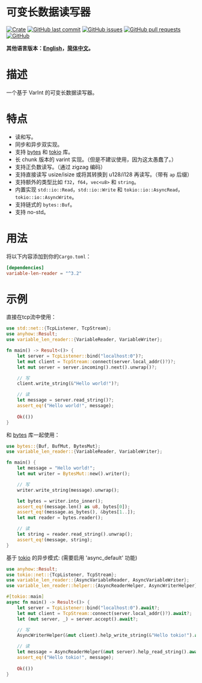 # 可变长数据读写器

[![Crate](https://img.shields.io/crates/v/variable-len-reader.svg)](https://crates.io/crates/variable-len-reader)
[![GitHub last commit](https://img.shields.io/github/last-commit/xuxiaocheng0201/variable-len-reader)](https://github.com/xuxiaocheng0201/variable-len-reader/commits/master)
[![GitHub issues](https://img.shields.io/github/issues-raw/xuxiaocheng0201/variable-len-reader)](https://github.com/xuxiaocheng0201/variable-len-reader/issues)
[![GitHub pull requests](https://img.shields.io/github/issues-pr/xuxiaocheng0201/variable-len-reader)](https://github.com/xuxiaocheng0201/variable-len-reader/pulls)
[![GitHub](https://img.shields.io/github/license/xuxiaocheng0201/variable-len-reader)](https://github.com/xuxiaocheng0201/variable-len-reader/blob/master/LICENSE)

**其他语言版本：[English](README.md)，[简体中文](README_zh.md)。**

# 描述

一个基于 VarInt 的可变长数据读写器。


# 特点

* 读和写。
* 同步和异步双实现。
* 支持 [bytes](https://crates.io/crates/bytes) 和 [tokio](https://crates.io/crates/tokio) 库。
* 长 chunk 版本的 varint 实现。（但是不建议使用，因为这太愚蠢了。）
* 支持正负数读写。（通过 zigzag 编码）
* 支持直接读写 usize/isize 或将其转换到 u128/i128 再读写。（带有 `ap` 后缀）
* 支持额外的类型比如 `f32`，`f64`，`vec<u8>` 和 `string`。
* 内置实现 `std::io::Read`，`std::io::Write` 和 `tokio::io::AsyncRead`，`tokio::io::AsyncWrite`。
* 支持链式的 `bytes::Buf`。
* 支持 no-std。


# 用法

将以下内容添加到你的`Cargo.toml`：

```toml
[dependencies]
variable-len-reader = "^3.2"
```


# 示例

直接在tcp流中使用：

```rust
use std::net::{TcpListener, TcpStream};
use anyhow::Result;
use variable_len_reader::{VariableReader, VariableWriter};

fn main() -> Result<()> {
    let server = TcpListener::bind("localhost:0")?;
    let mut client = TcpStream::connect(server.local_addr()?)?;
    let mut server = server.incoming().next().unwrap()?;

    // 写
    client.write_string(&"Hello world!")?;

    // 读
    let message = server.read_string()?;
    assert_eq!("Hello world!", message);
    
    Ok(())
}
```

和 [bytes](https://crates.io/crates/bytes) 库一起使用：

```rust
use bytes::{Buf, BufMut, BytesMut};
use variable_len_reader::{VariableReader, VariableWriter};

fn main() {
    let message = "Hello world!";
    let mut writer = BytesMut::new().writer();

    // 写
    writer.write_string(message).unwrap();

    let bytes = writer.into_inner();
    assert_eq!(message.len() as u8, bytes[0]);
    assert_eq!(message.as_bytes(), &bytes[1..]);
    let mut reader = bytes.reader();

    // 读
    let string = reader.read_string().unwrap();
    assert_eq!(message, string);
}
```

基于 [tokio](https://crates.io/crates/tokio) 的异步模式:
(需要启用 'async_default' 功能)

```rust
use anyhow::Result;
use tokio::net::{TcpListener, TcpStream};
use variable_len_reader::{AsyncVariableReader, AsyncVariableWriter};
use variable_len_reader::helper::{AsyncReaderHelper, AsyncWriterHelper};

#[tokio::main]
async fn main() -> Result<()> {
    let server = TcpListener::bind("localhost:0").await?;
    let mut client = TcpStream::connect(server.local_addr()?).await?;
    let (mut server, _) = server.accept().await?;

    // 写
    AsyncWriterHelper(&mut client).help_write_string(&"Hello tokio!").await?;

    // 读
    let message = AsyncReaderHelper(&mut server).help_read_string().await?;
    assert_eq!("Hello tokio!", message);
    
    Ok(())
}
```
